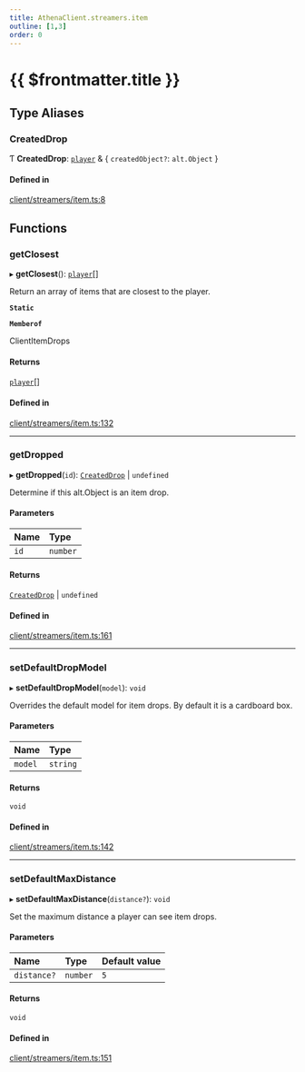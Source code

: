```yaml
---
title: AthenaClient.streamers.item
outline: [1,3]
order: 0
---
```


# {{ $frontmatter.title }}


## Type Aliases

### CreatedDrop

Ƭ **CreatedDrop**: [`player`](server_config.md#player) & { `createdObject?`: `alt.Object`  }

#### Defined in

[client/streamers/item.ts:8](https://github.com/Stuyk/altv-athena/blob/552012ca4/src/core/client/streamers/item.ts#L8)

## Functions

### getClosest

▸ **getClosest**(): [`player`](server_config.md#player)[]

Return an array of items that are closest to the player.

**`Static`**

**`Memberof`**

ClientItemDrops

#### Returns

[`player`](server_config.md#player)[]

#### Defined in

[client/streamers/item.ts:132](https://github.com/Stuyk/altv-athena/blob/552012ca4/src/core/client/streamers/item.ts#L132)

___

### getDropped

▸ **getDropped**(`id`): [`CreatedDrop`](client_streamers_item.md#CreatedDrop) \| `undefined`

Determine if this alt.Object is an item drop.

#### Parameters

| Name | Type |
| :------ | :------ |
| `id` | `number` |

#### Returns

[`CreatedDrop`](client_streamers_item.md#CreatedDrop) \| `undefined`

#### Defined in

[client/streamers/item.ts:161](https://github.com/Stuyk/altv-athena/blob/552012ca4/src/core/client/streamers/item.ts#L161)

___

### setDefaultDropModel

▸ **setDefaultDropModel**(`model`): `void`

Overrides the default model for item drops.
By default it is a cardboard box.

#### Parameters

| Name | Type |
| :------ | :------ |
| `model` | `string` |

#### Returns

`void`

#### Defined in

[client/streamers/item.ts:142](https://github.com/Stuyk/altv-athena/blob/552012ca4/src/core/client/streamers/item.ts#L142)

___

### setDefaultMaxDistance

▸ **setDefaultMaxDistance**(`distance?`): `void`

Set the maximum distance a player can see item drops.

#### Parameters

| Name | Type | Default value |
| :------ | :------ | :------ |
| `distance?` | `number` | `5` |

#### Returns

`void`

#### Defined in

[client/streamers/item.ts:151](https://github.com/Stuyk/altv-athena/blob/552012ca4/src/core/client/streamers/item.ts#L151)
